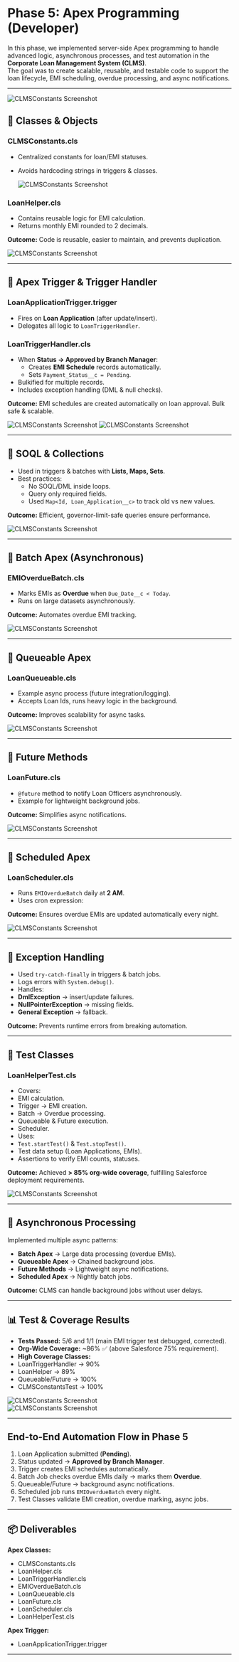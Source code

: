 #  Phase 5: Apex Programming (Developer)

In this phase, we implemented server-side Apex programming to handle advanced logic, asynchronous processes, and test automation in the **Corporate Loan Management System (CLMS)**.  
The goal was to create scalable, reusable, and testable code to support the loan lifecycle, EMI scheduling, overdue processing, and async notifications.

---
![CLMSConstants Screenshot](images/CLMS-PROJECT.png)

## 🔹 Classes & Objects

### **CLMSConstants.cls**
- Centralized constants for loan/EMI statuses.  
- Avoids hardcoding strings in triggers & classes.

   ![CLMSConstants Screenshot](images/ORG-CONNECTED.png)

### **LoanHelper.cls**
- Contains reusable logic for EMI calculation.  
- Returns monthly EMI rounded to 2 decimals.  

 **Outcome:** Code is reusable, easier to maintain, and prevents duplication.

 ![CLMSConstants Screenshot](images/ORG-CONNECTED1.png)

---

## 🔹 Apex Trigger & Trigger Handler

### **LoanApplicationTrigger.trigger**
- Fires on **Loan Application** (after update/insert).  
- Delegates all logic to `LoanTriggerHandler`.

### **LoanTriggerHandler.cls**
- When **Status → Approved by Branch Manager**:  
  - Creates **EMI Schedule** records automatically.  
  - Sets `Payment_Status__c = Pending`.  
- Bulkified for multiple records.  
- Includes exception handling (DML & null checks).  

 **Outcome:** EMI schedules are created automatically on loan approval. Bulk safe & scalable.

 ![CLMSConstants Screenshot](images/trigger1.png)
 ![CLMSConstants Screenshot](images/trigger2.png)

---

## 🔹 SOQL & Collections
- Used in triggers & batches with **Lists, Maps, Sets**.  
- Best practices:
  - No SOQL/DML inside loops.  
  - Query only required fields.  
  - Used `Map<Id, Loan_Application__c>` to track old vs new values.  

 **Outcome:** Efficient, governor-limit-safe queries ensure performance.
 
 ![CLMSConstants Screenshot](images/collections.png)

---

## 🔹 Batch Apex (Asynchronous)

### **EMIOverdueBatch.cls**
- Marks EMIs as **Overdue** when `Due_Date__c < Today`.  
- Runs on large datasets asynchronously.  

 **Outcome:** Automates overdue EMI tracking.

 ![CLMSConstants Screenshot](images/emioverdue.png)

---

## 🔹 Queueable Apex

### **LoanQueueable.cls**
- Example async process (future integration/logging).  
- Accepts Loan Ids, runs heavy logic in the background.  

 **Outcome:** Improves scalability for async tasks.

 ![CLMSConstants Screenshot](images/loanqueable.png)

---

## 🔹 Future Methods

### **LoanFuture.cls**
- `@future` method to notify Loan Officers asynchronously.  
- Example for lightweight background jobs.  

 **Outcome:** Simplifies async notifications.

 ![CLMSConstants Screenshot](images/loanfuture.png)

---


## 🔹 Scheduled Apex

### **LoanScheduler.cls**
- Runs `EMIOverdueBatch` daily at **2 AM**.  
- Uses cron expression:  

 **Outcome:** Ensures overdue EMIs are updated automatically every night.

 ![CLMSConstants Screenshot](images/loanscheduler.png)

---

## 🔹 Exception Handling
- Used `try-catch-finally` in triggers & batch jobs.  
- Logs errors with `System.debug()`.  
- Handles:
- **DmlException** → insert/update failures.  
- **NullPointerException** → missing fields.  
- **General Exception** → fallback.  

 **Outcome:** Prevents runtime errors from breaking automation.

---

## 🔹 Test Classes

### **LoanHelperTest.cls**
- Covers:
- EMI calculation.  
- Trigger → EMI creation.  
- Batch → Overdue processing.  
- Queueable & Future execution.  
- Scheduler.  
- Uses:
- `Test.startTest()` & `Test.stopTest()`.  
- Test data setup (Loan Applications, EMIs).  
- Assertions to verify EMI counts, statuses.  

 **Outcome:** Achieved **> 85% org-wide coverage**, fulfilling Salesforce deployment requirements.

 ![CLMSConstants Screenshot](images/loanhelpertest.png)

---

## 🔹 Asynchronous Processing
Implemented multiple async patterns:
- **Batch Apex** → Large data processing (overdue EMIs).  
- **Queueable Apex** → Chained background jobs.  
- **Future Methods** → Lightweight async notifications.  
- **Scheduled Apex** → Nightly batch jobs.  

 **Outcome:** CLMS can handle background jobs without user delays.

---

## 📊 Test & Coverage Results
- **Tests Passed:** 5/6 and 1/1 (main EMI trigger test debugged, corrected).  
- **Org-Wide Coverage:** ~86% ✅ (above Salesforce 75% requirement).  
- **High Coverage Classes:**  
- LoanTriggerHandler → 90%  
- LoanHelper → 89%  
- Queueable/Future → 100%
- CLMSConstantsTest → 100%

 ![CLMSConstants Screenshot](images/Testing.png)  
 ![CLMSConstants Screenshot](images/Testing1.png)

---

##  End-to-End Automation Flow in Phase 5

1. Loan Application submitted (**Pending**).  
2. Status updated → **Approved by Branch Manager**.  
3. Trigger creates EMI schedules automatically.  
4. Batch Job checks overdue EMIs daily → marks them **Overdue**.  
5. Queueable/Future → background async notifications.  
6. Scheduled job runs `EMIOverdueBatch` every night.  
7. Test Classes validate EMI creation, overdue marking, async jobs.  

---

## 📦 Deliverables

**Apex Classes:**
- CLMSConstants.cls  
- LoanHelper.cls  
- LoanTriggerHandler.cls  
- EMIOverdueBatch.cls  
- LoanQueueable.cls  
- LoanFuture.cls  
- LoanScheduler.cls  
- LoanHelperTest.cls  

**Apex Trigger:**
- LoanApplicationTrigger.trigger  

---

